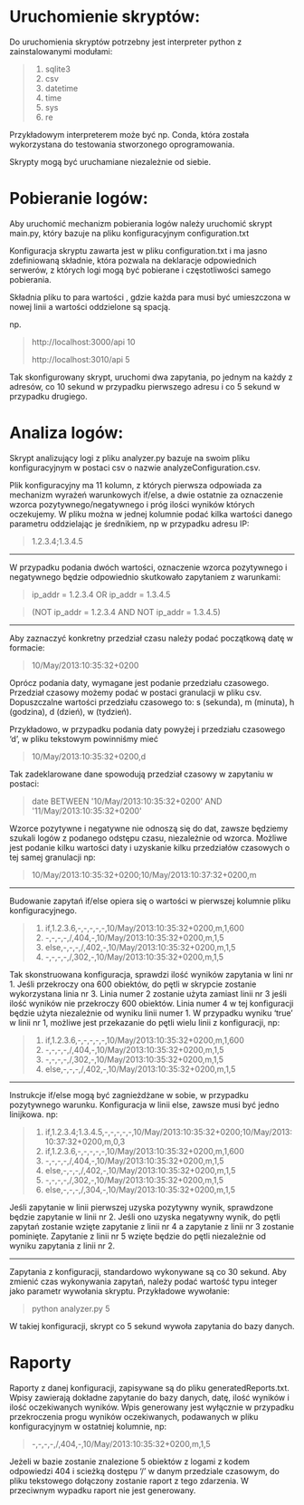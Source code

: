 # Uruchomienie skryptów:

Do uruchomienia skryptów potrzebny jest interpreter python z zainstalowanymi modułami:
>1. sqlite3
>2. csv
>3. datetime
>4. time
>5. sys
>6. re

Przykładowym interpreterem może być np. Conda, która została wykorzystana do testowania stworzonego oprogramowania.

Skrypty mogą być uruchamiane niezależnie od siebie.

# Pobieranie logów:

Aby uruchomić mechanizm pobierania logów należy uruchomić skrypt main.py, który bazuje na pliku konfiguracyjnym configuration.txt

Konfiguracja skryptu zawarta jest w pliku configuration.txt i ma jasno zdefiniowaną składnie, która pozwala na deklaracje odpowiednich serwerów, z których logi mogą być pobierane i częstotliwości samego pobierania.

Składnia pliku to para wartości <server url> <czas w sekundach>, gdzie każda para musi być umieszczona w nowej linii a wartości oddzielone są spacją.

np.

> http://localhost:3000/api 10
>
> http://localhost:3010/api 5

Tak skonfigurowany skrypt, uruchomi dwa zapytania, po jednym na każdy z adresów, co 10 sekund w przypadku pierwszego adresu i co 5 sekund w przypadku drugiego.


# Analiza logów:

Skrypt analizujący logi z pliku analyzer.py bazuje na swoim pliku konfiguracyjnym w postaci csv o nazwie analyzeConfiguration.csv.

Plik konfiguracyjny ma 11 kolumn, z których pierwsza odpowiada za mechanizm wyrażeń warunkowych if/else, a dwie ostatnie za oznaczenie wzorca pozytywnego/negatywnego i próg ilości wyników których oczekujemy. W pliku można w jednej kolumnie podać kilka wartości danego parametru oddzielając je średnikiem, np w przypadku adresu IP: 

>1.2.3.4;1.3.4.5
<hr />
W przypadku podania dwóch wartości, oznaczenie wzorca pozytywnego i negatywnego będzie odpowiednio skutkowało zapytaniem z warunkami:


>ip_addr = 1.2.3.4 OR ip_addr = 1.3.4.5 

>(NOT ip_addr = 1.2.3.4 AND NOT ip_addr = 1.3.4.5)
<hr />
Aby zaznaczyć konkretny przedział czasu należy podać początkową datę w formacie:

>10/May/2013:10:35:32+0200

Oprócz podania daty, wymagane jest podanie przedziału czasowego. Przedział czasowy możemy podać w postaci granulacji w pliku csv. Dopuszczalne wartości przedziału czasowego to: s (sekunda), m (minuta), h (godzina), d (dzień), w (tydzień).

Przykładowo, w przypadku podania daty powyżej i przedziału czasowego ‘d’, w pliku tekstowym powinniśmy mieć

>10/May/2013:10:35:32+0200,d

Tak zadeklarowane dane spowodują przedział czasowy w zapytaniu w postaci:

>date BETWEEN '10/May/2013:10:35:32+0200' AND '11/May/2013:10:35:32+0200'

Wzorce pozytywne i negatywne nie odnoszą się do dat, zawsze będziemy szukali logów z podanego odstępu czasu, niezależnie od wzorca. Możliwe jest podanie kilku wartości daty i uzyskanie kilku przedziałów czasowych o tej samej granulacji np:

>10/May/2013:10:35:32+0200;10/May/2013:10:37:32+0200,m
<hr />
Budowanie zapytań if/else opiera się o wartości w pierwszej kolumnie pliku konfiguracyjnego. 

>1. if,1.2.3.6,-,-,-,-,-,10/May/2013:10:35:32+0200,m,1,600
>2. -,-,-,-,/,404,-,10/May/2013:10:35:32+0200,m,1,5
>3. else,-,-,-,/,402,-,10/May/2013:10:35:32+0200,m,1,5
>4. -,-,-,-,/,302,-,10/May/2013:10:35:32+0200,m,1,5

Tak skonstruowana konfiguracja, sprawdzi ilość wyników zapytania w lini nr 1. Jeśli przekroczy ona 600 obiektów, do pętli w skrypcie zostanie wykorzystana linia nr 3.
Linia numer 2 zostanie użyta zamiast linii nr 3 jeśli ilość wyników nie przekroczy 600 obiektów. Linia numer 4 w tej konfiguracji będzie użyta niezależnie od wyniku linii numer 1.
W przypadku wyniku ‘true’ w linii nr 1, możliwe jest przekazanie do pętli wielu linii z konfiguracji, np:




>1. if,1.2.3.6,-,-,-,-,-,10/May/2013:10:35:32+0200,m,1,600
>2. -,-,-,-,/,404,-,10/May/2013:10:35:32+0200,m,1,5
>3. -,-,-,-,/,302,-,10/May/2013:10:35:32+0200,m,1,5
>4. else,-,-,-,/,402,-,10/May/2013:10:35:32+0200,m,1,5
<hr />
Instrukcje if/else mogą być zagnieżdżane w sobie, w przypadku pozytywnego warunku. Konfiguracja w linii else, zawsze musi być jedno linijkowa. np:

>1. if,1.2.3.4;1.3.4.5,-,-,-,-,-,10/May/2013:10:35:32+0200;10/May/2013:10:37:32+0200,m,0,3
>2. if,1.2.3.6,-,-,-,-,-,10/May/2013:10:35:32+0200,m,1,600
>3. -,-,-,-,/,404,-,10/May/2013:10:35:32+0200,m,1,5
>4. else,-,-,-,/,402,-,10/May/2013:10:35:32+0200,m,1,5
>5. -,-,-,-,/,302,-,10/May/2013:10:35:32+0200,m,1,5
>6. else,-,-,-,/,304,-,10/May/2013:10:35:32+0200,m,1,5

Jeśli zapytanie w linii pierwszej uzyska pozytywny wynik, sprawdzone będzie zapytanie w linii nr 2. Jeśli ono uzyska negatywny wynik, do pętli zapytań zostanie wzięte zapytanie z linii nr 4 a zapytanie z linii nr 3 zostanie pominięte. Zapytanie z linii nr 5 wzięte będzie do pętli niezależnie od wyniku zapytania z linii nr 2.
<hr />
Zapytania z konfiguracji, standardowo wykonywane są co 30 sekund. Aby zmienić czas wykonywania zapytań, należy podać wartość typu integer jako parametr wywołania skryptu. Przykładowe wywołanie:

> python analyzer.py 5

W takiej konfiguracji, skrypt co 5 sekund wywoła zapytania do bazy danych.

# Raporty

Raporty z danej konfiguracji, zapisywane są do pliku generatedReports.txt. Wpisy zawierają dokładne zapytanie do bazy danych, datę, ilość wyników i ilość oczekiwanych wyników. Wpis generowany jest wyłącznie w przypadku przekroczenia progu wyników oczekiwanych, podawanych w pliku konfiguracyjnym w ostatniej kolumnie, np:

>-,-,-,-,/,404,-,10/May/2013:10:35:32+0200,m,1,5

Jeżeli w bazie zostanie znalezione 5 obiektów z logami z kodem odpowiedzi 404 i scieżką dostępu ‘/’ w danym przedziale czasowym, do pliku tekstowego dołączony zostanie raport z tego zdarzenia. W przeciwnym wypadku raport nie jest generowany.
